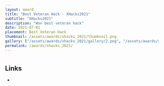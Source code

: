 ```yaml
---
layout: award
title: "Best Veteran Hack - XHacks2021"
subtitle: "XHacks2021"
description: "Won best veteran hack"
date: 2021-07-01
placement: Best Veteran Hack
thumbnail: /assets/awards/xhacks_2021/thumbnail.png
gallery: ["/assets/awards/xhacks_2021/gallery/2.png", "/assets/awards/xhacks_2021/gallery/image.png"]
permalink: /awards/xhacks_2021/
---
```


#

## Links

-
